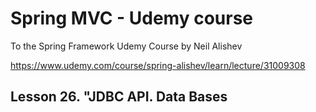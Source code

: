 # Spring MVC - Udemy course
To the Spring Framework Udemy Course by Neil Alishev

https://www.udemy.com/course/spring-alishev/learn/lecture/31009308

<h2>Lesson 26. "JDBC API. Data Bases</h2>

